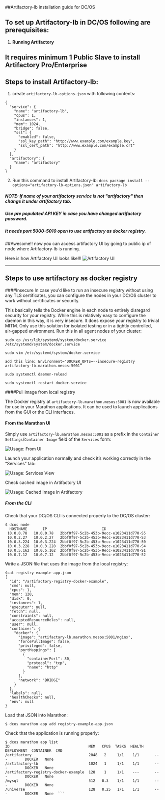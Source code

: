 ##Artifactory-lb installation guide for DC/OS

## To set up Artifactory-lb in DC/OS following are prerequisites:
1. **Running Artifactory**

## It requires minimum 1 Public Slave to install Artifactory Pro/Enterprise

## Steps to install Artifactory-lb:

1. create `artifactory-lb-options.json` with following contents:
```
{
  "service": {
    "name": "artifactory-lb",
    "cpus": 1,
    "instances": 1,
    "mem": 1024,
    "bridge": false,
    "ssl": {
      "enabled": false,
      "ssl_key_path": "http://www.example.com/example.key",
      "ssl_cert_path": "http://www.example.com/example.crt"
    }
  },
  "artifactory": {
    "name": "artifactory"
  }
}
```
2. Run this command to install Artifactory-lb:
    `dcos package install --options="artifactory-lb-options.json" artifactory-lb`

##### NOTE:  If name of your artifactory service is not "artifactory" then change it under artifactory tab. 
##### Use pre populated API KEY in case you have changed artifactory password.
##### It needs port 5000-5010 open to use artifactory as docker registry.

##Awesome!! now you can access artifactory UI by going to public ip of node where Artifactory-lb is running.

Here is how Artifactory UI looks like!!!
![Artifactory UI](images/Artifactory_UI.png)

---

## Steps to use artifactory as docker registry

####Insecure
In case you'd like to run an insecure registry without using any TLS certificates, you can configure the nodes in your DC/OS cluster to work without certificates or security.

This basically tells the Docker engine in each node to entirely disregard security for your registry. While this is relatively easy to configure the daemon in this way, it is very insecure. It does expose your registry to trivial MITM. Only use this solution for isolated testing or in a tightly controlled, air-gapped environment.
Run this in all agent nodes of your cluster:

```
sudo cp /usr/lib/systemd/system/docker.service /etc/systemd/system/docker.service

sudo vim /etc/systemd/system/docker.service

add this line: Environment="DOCKER_OPTS=--insecure-registry artifactory-lb.marathon.mesos:5001”

sudo systemctl daemon-reload

sudo systemctl restart docker.service
```

####Pull image from local registry

The Docker registry at `artifactory-lb.marathon.mesos:5001` is now available for use in your Marathon applications. It can be used to launch applications from the GUI or the CLI interfaces.

#### From the Marathon UI

Simply use ```artifactory-lb.marathon.mesos:5001``` as a prefix in the `Container Settings`/`Container Image` field of the `Services` form:

![Usage: From UI](images/usage_from_ui.png)

Launch your application normally and check it’s working correctly in the “Services” tab:

![Usage: Services View](images/usage_services_view.png)

Check cached image in Artifactory UI

![Usage: Cached Image in Artifactory](images/artifactory_cache.png)


##### From the CLI

Check that your DC/OS CLI is connected properly to the DC/OS cluster:

```
$ dcos node
  HOSTNAME       IP                         ID                    
 10.0.0.78   10.0.0.78   2bbf0f97-5c2b-453b-9ecc-e1023411d770-S5  
 10.0.2.27   10.0.2.27   2bbf0f97-5c2b-453b-9ecc-e1023411d770-S3  
 10.0.3.224  10.0.3.224  2bbf0f97-5c2b-453b-9ecc-e1023411d770-S0  
 10.0.3.228  10.0.3.228  2bbf0f97-5c2b-453b-9ecc-e1023411d770-S4  
 10.0.5.162  10.0.5.162  2bbf0f97-5c2b-453b-9ecc-e1023411d770-S1  
 10.0.7.12   10.0.7.12   2bbf0f97-5c2b-453b-9ecc-e1023411d770-S2  
```

Write a JSON file that uses the image from the local registry:

```
$cat registry-example-app.json
{
  "id": "/artifactory-registry-docker-example",
  "cmd": null,
  "cpus": 1,
  "mem": 128,
  "disk": 0,
  "instances": 1,
  "executor": null,
  "fetch": null,
  "constraints": null,
  "acceptedResourceRoles": null,
  "user": null,
  "container": {
    "docker": {
      "image": "artifactory-lb.marathon.mesos:5001/nginx",
      "forcePullImage": false,
      "privileged": false,
      "portMappings": [
        {
          "containerPort": 80,
          "protocol": "tcp",
          "name": "http"
        }
      ],
      "network": "BRIDGE"
    }
  },
  "labels": null,
  "healthChecks": null,
  "env": null
}
```

Load that JSON into Marathon:

```
$ dcos marathon app add registry-example-app.json
```

Check that the application is running properly:

```
$ dcos marathon app list
ID                                    MEM   CPUS  TASKS  HEALTH  DEPLOYMENT  CONTAINER  CMD   
/artifactory                          2048   2     1/1    1/1       ---        DOCKER   None  
/artifactory-lb                       1024   1     1/1    1/1       ---        DOCKER   None  
/artifactory-registry-docker-example  128    1     1/1    ---       ---        DOCKER   None  
/mysql                                512   0.3    1/1    1/1       ---        DOCKER   None  
/universe                             128   0.25   1/1    1/1       ---        DOCKER   None  ```
```

